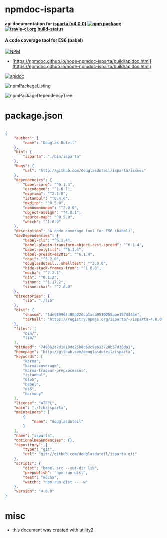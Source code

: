 # npmdoc-isparta

#### api documentation for  [isparta (v4.0.0)](http://github.com/douglasduteil/isparta)  [![npm package](https://img.shields.io/npm/v/npmdoc-isparta.svg?style=flat-square)](https://www.npmjs.org/package/npmdoc-isparta) [![travis-ci.org build-status](https://api.travis-ci.org/npmdoc/node-npmdoc-isparta.svg)](https://travis-ci.org/npmdoc/node-npmdoc-isparta)

#### A code coverage tool for ES6 (babel)

[![NPM](https://nodei.co/npm/isparta.png?downloads=true&downloadRank=true&stars=true)](https://www.npmjs.com/package/isparta)

- [https://npmdoc.github.io/node-npmdoc-isparta/build/apidoc.html](https://npmdoc.github.io/node-npmdoc-isparta/build/apidoc.html)

[![apidoc](https://npmdoc.github.io/node-npmdoc-isparta/build/screenCapture.buildCi.browser.%252Ftmp%252Fbuild%252Fapidoc.html.png)](https://npmdoc.github.io/node-npmdoc-isparta/build/apidoc.html)

![npmPackageListing](https://npmdoc.github.io/node-npmdoc-isparta/build/screenCapture.npmPackageListing.svg)

![npmPackageDependencyTree](https://npmdoc.github.io/node-npmdoc-isparta/build/screenCapture.npmPackageDependencyTree.svg)



# package.json

```json

{
    "author": {
        "name": "Douglas Duteil"
    },
    "bin": {
        "isparta": "./bin/isparta"
    },
    "bugs": {
        "url": "http://github.com/douglasduteil/isparta/issues"
    },
    "dependencies": {
        "babel-core": "^6.1.4",
        "escodegen": "^1.6.1",
        "esprima": "^2.1.0",
        "istanbul": "^0.4.0",
        "mkdirp": "^0.5.0",
        "nomnomnomnom": "^2.0.0",
        "object-assign": "^4.0.1",
        "source-map": "^0.5.0",
        "which": "^1.0.9"
    },
    "description": "A code coverage tool for ES6 (babel)",
    "devDependencies": {
        "babel-cli": "^6.1.4",
        "babel-plugin-transform-object-rest-spread": "^6.1.4",
        "babel-polyfill": "^6.1.4",
        "babel-preset-es2015": "^6.1.4",
        "chai": "^3.2.0",
        "douglasduteil...shelltest": "^2.0.0",
        "hide-stack-frames-from": "^1.0.0",
        "mocha": "^2.2.1",
        "nth": "^0.1.2",
        "sinon": "^1.17.2",
        "sinon-chai": "^2.8.0"
    },
    "directories": {
        "lib": "./lib"
    },
    "dist": {
        "shasum": "1de91996f480b22dcb1aca8510255bae1574446e",
        "tarball": "https://registry.npmjs.org/isparta/-/isparta-4.0.0.tgz"
    },
    "files": [
        "bin/",
        "lib/"
    ],
    "gitHead": "749862a7d1810dd25b8c62c9e613720b57d36da1",
    "homepage": "http://github.com/douglasduteil/isparta",
    "keywords": [
        "karma",
        "karma-coverage",
        "karma-traceur-preprocessor",
        "istanbul",
        "6to5",
        "babel",
        "es6",
        "harmony"
    ],
    "license": "WTFPL",
    "main": "./lib/isparta",
    "maintainers": [
        {
            "name": "douglasduteil"
        }
    ],
    "name": "isparta",
    "optionalDependencies": {},
    "repository": {
        "type": "git",
        "url": "git://github.com/douglasduteil/isparta.git"
    },
    "scripts": {
        "dist": "babel src --out-dir lib",
        "prepublish": "npm run dist",
        "test": "mocha",
        "watch": "npm run dist -- -w"
    },
    "version": "4.0.0"
}
```



# misc
- this document was created with [utility2](https://github.com/kaizhu256/node-utility2)
